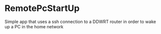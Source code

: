 # RemotePcStartUp
Simple app that uses a ssh connection to a DDWRT router in order to wake up a PC in the home network
